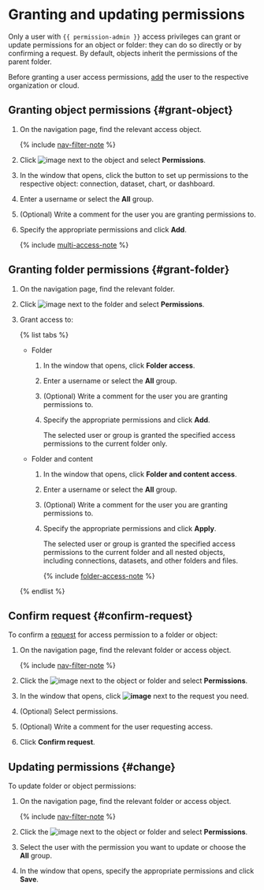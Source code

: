 # Granting and updating permissions

Only a user with `{{ permission-admin }}` access privileges can grant or update permissions for an object or folder: they can do so directly or by confirming a request. By default, objects inherit the permissions of the parent folder.

Before granting a user access permissions, [add](../../security/index.md#add-new-user) the user to the respective organization or cloud.

## Granting object permissions {#grant-object}

1. On the navigation page, find the relevant access object.

   {% include [nav-filter-note](../../../_includes/datalens/datalens-nav-filter-note.md) %}

1. Click ![image](../../../_assets/datalens/horizontal-ellipsis.svg) next to the object and select **Permissions**.
1. In the window that opens, click the button to set up permissions to the respective object: connection, dataset, chart, or dashboard.
1. Enter a username or select the **All** group.
1. (Optional) Write a comment for the user you are granting permissions to.
1. Specify the appropriate permissions and click **Add**.

   {% include [multi-access-note](../../../_includes/datalens/datalens-multi-access-note.md) %}

## Granting folder permissions {#grant-folder}

1. On the navigation page, find the relevant folder.
1. Click ![image](../../../_assets/datalens/horizontal-ellipsis.svg) next to the folder and select **Permissions**.
1. Grant access to:

   {% list tabs %}

   - Folder

     1. In the window that opens, click **Folder access**.
     1. Enter a username or select the **All** group.
     1. (Optional) Write a comment for the user you are granting permissions to.
     1. Specify the appropriate permissions and click **Add**.

        The selected user or group is granted the specified access permissions to the current folder only.

   - Folder and content

     1. In the window that opens, click **Folder and content access**.
     1. Enter a username or select the **All** group.
     1. (Optional) Write a comment for the user you are granting permissions to.
     1. Specify the appropriate permissions and click **Apply**.

        The selected user or group is granted the specified access permissions to the current folder and all nested objects, including connections, datasets, and other folders and files.

        {% include [folder-access-note](../../../_includes/datalens/datalens-folder-access-note.md) %}

   {% endlist %}

## Confirm request {#confirm-request}

To confirm a [request](request.md) for access permission to a folder or object:

1. On the navigation page, find the relevant folder or access object.

   {% include [nav-filter-note](../../../_includes/datalens/datalens-nav-filter-note.md) %}

1. Click the ![image](../../../_assets/datalens/horizontal-ellipsis.svg) next to the object or folder and select **Permissions**.
1. In the window that opens, click **![image](../../../_assets/datalens/check.svg)** next to the request you need.
1. (Optional) Select permissions.
1. (Optional) Write a comment for the user requesting access.
1. Click **Confirm request**.

## Updating permissions {#change}

To update folder or object permissions:
1. On the navigation page, find the relevant folder or access object.

   {% include [nav-filter-note](../../../_includes/datalens/datalens-nav-filter-note.md) %}

1. Click the ![image](../../../_assets/datalens/horizontal-ellipsis.svg) next to the object or folder and select **Permissions**.
1. Select the user with the permission you want to update or choose the **All** group.
1. In the window that opens, specify the appropriate permissions and click **Save**.